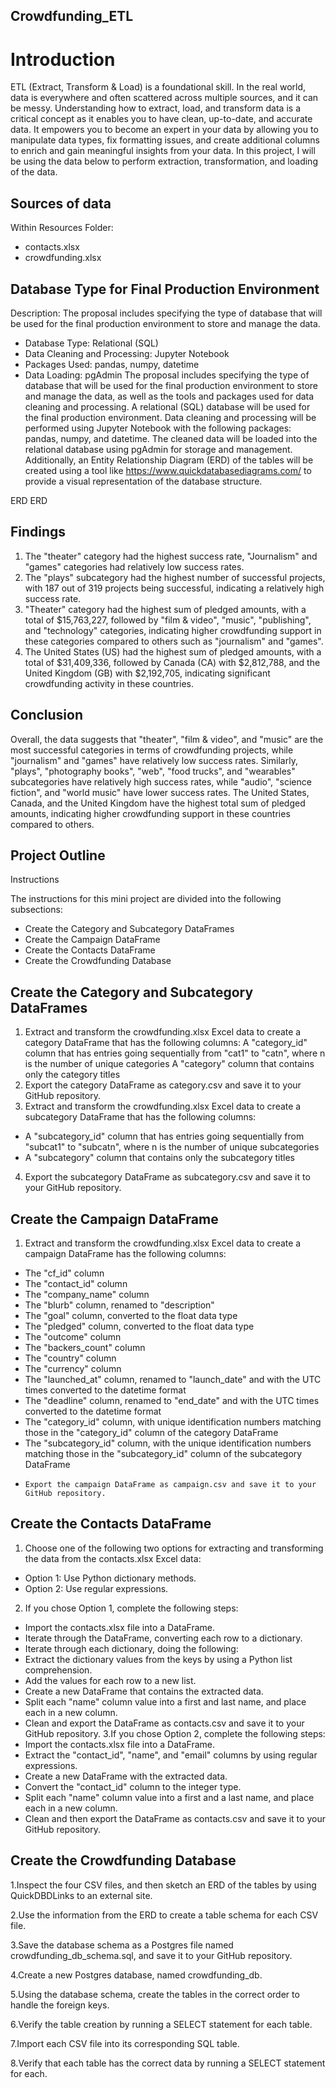 ## Crowdfunding_ETL

# Introduction

ETL (Extract, Transform & Load) is a foundational skill. In the real world, data is everywhere and often scattered across multiple sources, and it can be messy. Understanding how to extract, load, and transform data is a critical concept as it enables you to have clean, up-to-date, and accurate data. It empowers you to become an expert in your data by allowing you to manipulate data types, fix formatting issues, and create additional columns to enrich and gain meaningful insights from your data. In this project, I will be using the data below to perform extraction, transformation, and loading of the data.

## Sources of data

Within Resources Folder:

* contacts.xlsx
* crowdfunding.xlsx

## Database Type for Final Production Environment

Description: The proposal includes specifying the type of database that will be used for the final production environment to store and manage the data.

*    Database Type: Relational (SQL)
*    Data Cleaning and Processing: Jupyter Notebook
*    Packages Used: pandas, numpy, datetime
*    Data Loading: pgAdmin
The proposal includes specifying the type of database that will be used for the final production environment to store and manage the data, as well as the tools and packages used for data cleaning and processing. A relational (SQL) database will be used for the final production environment. Data cleaning and processing will be performed using Jupyter Notebook with the following packages: pandas, numpy, and datetime. The cleaned data will be loaded into the relational database using pgAdmin for storage and management. Additionally, an Entity Relationship Diagram (ERD) of the tables will be created using a tool like https://www.quickdatabasediagrams.com/ to provide a visual representation of the database structure.

ERD
ERD

## Findings

1. The "theater" category had the highest success rate, "Journalism" and "games" categories had relatively low success rates.
2. The "plays" subcategory had the highest number of successful projects, with 187 out of 319 projects being successful, indicating a relatively high success rate.
3. "Theater" category had the highest sum of pledged amounts, with a total of $15,763,227, followed by "film & video", "music", "publishing", and "technology" categories, indicating higher crowdfunding support in these categories compared to others such as "journalism" and "games".
4. The United States (US) had the highest sum of pledged amounts, with a total of $31,409,336, followed by Canada (CA) with $2,812,788, and the United Kingdom (GB) with $2,192,705, indicating significant crowdfunding activity in these countries.
## Conclusion

Overall, the data suggests that "theater", "film & video", and "music" are the most successful categories in terms of crowdfunding projects, while "journalism" and "games" have relatively low success rates. Similarly, "plays", "photography books", "web", "food trucks", and "wearables" subcategories have relatively high success rates, while "audio", "science fiction", and "world music" have lower success rates. The United States, Canada, and the United Kingdom have the highest total sum of pledged amounts, indicating higher crowdfunding support in these countries compared to others.

## Project Outline

Instructions

The instructions for this mini project are divided into the following subsections:

*    Create the Category and Subcategory DataFrames
*    Create the Campaign DataFrame
*    Create the Contacts DataFrame
*    Create the Crowdfunding Database
  
## Create the Category and Subcategory DataFrames

1. Extract and transform the crowdfunding.xlsx Excel data to create a category DataFrame that has the following columns:
A "category_id" column that has entries going sequentially from "cat1" to "catn", where n is the number of unique categories
A "category" column that contains only the category titles
2. Export the category DataFrame as category.csv and save it to your GitHub repository.
3. Extract and transform the crowdfunding.xlsx Excel data to create a subcategory DataFrame that has the following columns:
*    A "subcategory_id" column that has entries going sequentially from "subcat1" to "subcatn", where n is the number of unique subcategories
*    A "subcategory" column that contains only the subcategory titles
4. Export the subcategory DataFrame as subcategory.csv and save it to your GitHub repository.
## Create the Campaign DataFrame

1. Extract and transform the crowdfunding.xlsx Excel data to create a campaign DataFrame has the following columns:
*    The "cf_id" column
*    The "contact_id" column
*    The "company_name" column
*    The "blurb" column, renamed to "description"
*    The "goal" column, converted to the float data type
*    The "pledged" column, converted to the float data type
*    The "outcome" column
*    The "backers_count" column
*    The "country" column
*    The "currency" column
*    The "launched_at" column, renamed to "launch_date" and with the UTC times converted to the datetime format
*    The "deadline" column, renamed to "end_date" and with the UTC times converted to the datetime format
*    The "category_id" column, with unique identification numbers matching those in the "category_id" column of the category DataFrame
*    The "subcategory_id" column, with the unique identification numbers matching those in the "subcategory_id" column of the subcategory DataFrame
*     Export the campaign DataFrame as campaign.csv and save it to your GitHub repository.
## Create the Contacts DataFrame

1. Choose one of the following two options for extracting and transforming the data from the contacts.xlsx Excel data:
*    Option 1: Use Python dictionary methods.
*    Option 2: Use regular expressions.
2. If you chose Option 1, complete the following steps:
*    Import the contacts.xlsx file into a DataFrame.
*    Iterate through the DataFrame, converting each row to a dictionary.
*    Iterate through each dictionary, doing the following:
*    Extract the dictionary values from the keys by using a Python list comprehension.
*    Add the values for each row to a new list.
*    Create a new DataFrame that contains the extracted data.
*    Split each "name" column value into a first and last name, and place each in a new column.
*    Clean and export the DataFrame as contacts.csv and save it to your GitHub repository.
3.If you chose Option 2, complete the following steps:
*    Import the contacts.xlsx file into a DataFrame.
*    Extract the "contact_id", "name", and "email" columns by using regular expressions.
*    Create a new DataFrame with the extracted data.
*    Convert the "contact_id" column to the integer type.
*    Split each "name" column value into a first and a last name, and place each in a new column.
*    Clean and then export the DataFrame as contacts.csv and save it to your GitHub repository.
## Create the Crowdfunding Database

1.Inspect the four CSV files, and then sketch an ERD of the tables by using QuickDBDLinks to an external site.

2.Use the information from the ERD to create a table schema for each CSV file.

3.Save the database schema as a Postgres file named crowdfunding_db_schema.sql, and save it to your GitHub repository.

4.Create a new Postgres database, named crowdfunding_db.

5.Using the database schema, create the tables in the correct order to handle the foreign keys.

6.Verify the table creation by running a SELECT statement for each table.

7.Import each CSV file into its corresponding SQL table.

8.Verify that each table has the correct data by running a SELECT statement for each.
